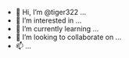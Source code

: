 - 👋 Hi, I’m @tiger322 ...
- 👀 I’m interested in ...
- 🌱 I’m currently learning ...
- 💞️ I’m looking to collaborate on ...
- 📫 ...
<!---
tiger322/tiger322 is a ✨ special ✨ repository because its `README.md` (this file) appears on your GitHub profile.
You can click the Preview link to take a look at your changes.
--->

